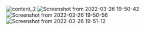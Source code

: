 ![content_2](https://user-images.githubusercontent.com/75530523/159291621-5e2f3441-7054-4f8d-9932-3773cccd5f36.png)
![Screenshot from 2022-03-26 19-50-42](https://user-images.githubusercontent.com/75530523/160253211-2239768a-3c5f-4fb0-802c-793760b8f5e4.png)
![Screenshot from 2022-03-26 19-50-56](https://user-images.githubusercontent.com/75530523/160253216-6463e3c3-4772-4536-8ccf-600e7e51b778.png)
![Screenshot from 2022-03-26 19-51-12](https://user-images.githubusercontent.com/75530523/160253226-973f1aab-e442-48d5-aa45-7a22f3007717.png)
